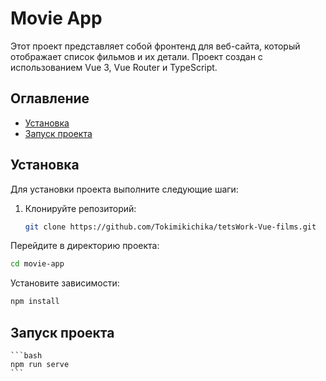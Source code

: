 # Movie App

Этот проект представляет собой фронтенд для веб-сайта, который отображает список фильмов и их детали. Проект создан с использованием Vue 3, Vue Router и TypeScript.

## Оглавление

- [Установка](#установка)
- [Запуск проекта](#запуск-проекта)

## Установка

Для установки проекта выполните следующие шаги:

1. Клонируйте репозиторий:
   ```bash
   git clone https://github.com/Tokimikichika/tetsWork-Vue-films.git
   ```

Перейдите в директорию проекта:
   ```bash
   cd movie-app
   ```

Установите зависимости:
   ```bash
   npm install
   ```

## Запуск проекта
    ```bash
    npm run serve
    ```